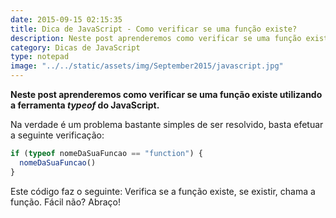 ```yaml
---
date: 2015-09-15 02:15:35
title: Dica de JavaScript - Como verificar se uma função existe?
description: Neste post aprenderemos como verificar se uma função existe utilizando a ferramenta _typeof_ do JavaScript.
category: Dicas de JavaScript
type: notepad
image: "../../static/assets/img/September2015/javascript.jpg"
---
```


**Neste post aprenderemos como verificar se uma função existe utilizando a ferramenta _typeof_ do JavaScript.**

Na verdade é um problema bastante simples de ser resolvido, basta efetuar a seguinte verificação:

```jsx
if (typeof nomeDaSuaFuncao == "function") {
  nomeDaSuaFuncao()
}
```

Este código faz o seguinte: Verifica se a função existe, se existir, chama a função. Fácil não? Abraço!
